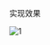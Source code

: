 实现效果


![1](https://user-images.githubusercontent.com/50875445/136921389-3f8e8753-f119-4eef-a58e-666937e96a54.png)
